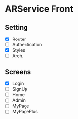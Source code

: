 # ARService Front

## Setting
- [x] Router
- [ ] Authentication
- [x] Styles
- [ ] Arch.

## Screens
- [x] Login
- [ ] SignUp
- [ ] Home
- [ ] Admin
- [ ] MyPage
- [ ] MyPagePlus